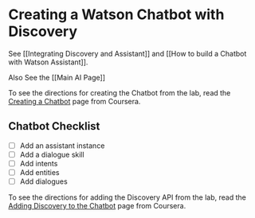 # Creating a Watson Chatbot with Discovery

See [[Integrating Discovery and Assistant]] and [[How to build a Chatbot with Watson Assistant]]. 

Also See the [[Main AI Page]]

To see the directions for creating the Chatbot from the lab, read the [Creating a Chatbot](https://cf-courses-data.s3.us.cloud-object-storage.appdomain.cloud/IBMDeveloperSkillsNetwork-CB0106EN-SkillsNetwork/labs/Module%203-coursera/labs_Module_3_Lab3.md.html?origin=www.coursera.org) page from Coursera.

## Chatbot Checklist

- [ ] Add an assistant instance
- [ ] Add a dialogue skill
- [ ] Add intents
- [ ] Add entities
- [ ] Add dialogues

To see the directions for adding the Discovery API from the lab, read the [Adding Discovery to the Chatbot](https://www.coursera.org/learn/building-ai-applications/ungradedWidget/ixDew/lab-4-adding-discovery-to-the-chatbot) page from Coursera.

